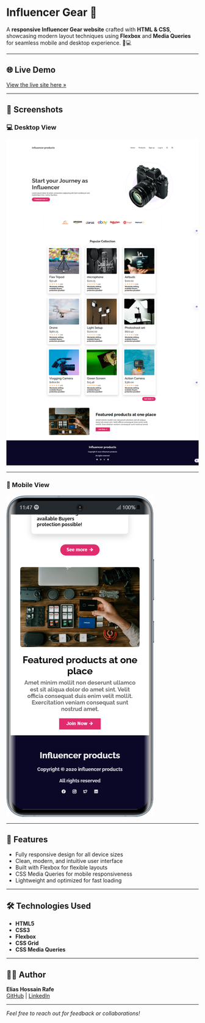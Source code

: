 # Influencer Gear 🌟

A **responsive Influencer Gear website** crafted with **HTML & CSS**, showcasing modern layout techniques using **Flexbox** and **Media Queries** for seamless mobile and desktop experience. 📱💻

---

## 🌐 Live Demo
[View the live site here »](https://elias729.github.io/influencer-gear/)

---

## 📸 Screenshots

### 💻 Desktop View
![Desktop View](images/demo/Computer.png)

---

### 📱 Mobile View
![Mobile View](images/demo/Mobile.png)

---

## 🚀 Features

- Fully responsive design for all device sizes  
- Clean, modern, and intuitive user interface  
- Built with Flexbox for flexible layouts  
- CSS Media Queries for mobile responsiveness  
- Lightweight and optimized for fast loading

---

## 🛠️ Technologies Used

- **HTML5**  
- **CSS3**  
- **Flexbox**
- **CSS Grid**  
- **CSS Media Queries**

---

## 👨‍💻 Author

**Elias Hossain Rafe**  
[GitHub](https://github.com/Elias729) | [LinkedIn](https://www.linkedin.com/in/elias-hossain-rafe-2b8250338)

---

*Feel free to reach out for feedback or collaborations!*


